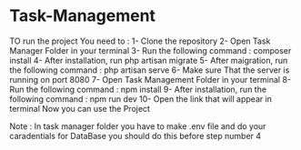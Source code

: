 # Task-Management

TO run the project You need to :
1- Clone the repository
2- Open Task Manager Folder in your terminal 
3- Run the following command : composer install
4- After installation, run php artisan migrate
5- After maigration, run the following command : php artisan serve
6- Make sure That the server is running on port 8080
7- Open Task Management Folder in your terminal
8- Run the following command : npm install
9- After installation, run the following command : npm run dev
10- Open the link that will appear in terminal Now you can use the Project

Note : In task manager folder you have to make .env file and do your caradentials for DataBase you should do this before step number 4